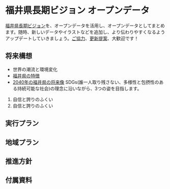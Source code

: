 # 福井県長期ビジョン オープンデータ
[福井県長期ビジョン](https://www.pref.fukui.lg.jp/doc/seiki/vision2019/top.html)を、オープンデータを活用し、オープンデータとしてまとめます。随時、新しいデータやイラストなどを追加し、より伝わりやすくなるようアップデートしていきましょう。[ご協力](https://github.com/code4fukui/vision/issues)、[更新提案](https://github.com/code4fukui/vision/pulls)、大歓迎です！

## 将来構想
- 世界の潮流と環境変化
- [福井県の特徴](福井県の特徴.md)
- [2040年の福井県の将来像](2040年の福井県の将来像.md)
SDGs(誰一人取り残さない、多様性と包摂性のある持続可能な社会)の理念に沿いながら、3つの姿を目指します。
1. 自信と誇りのふくい
2. 自信と誇りのふくい

## 実行プラン
## 地域プラン
## 推進方針
## 付属資料
